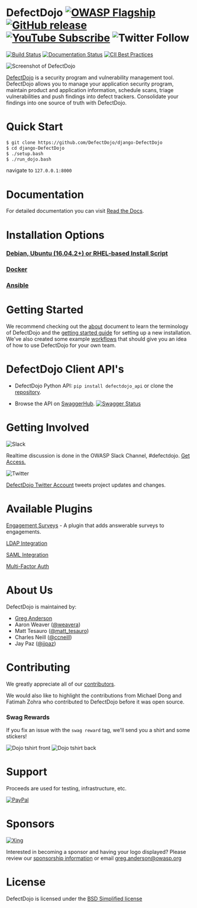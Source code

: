 # DefectDojo [![OWASP Flagship](https://img.shields.io/badge/owasp-flagship%20project-orange.svg)](https://www.owasp.org/index.php/OWASP_DefectDojo_Project) [![GitHub release](https://img.shields.io/github/release/DefectDojo/django-DefectDojo.svg)](https://github.com/DefectDojo/django-DefectDojo) [![YouTube Subscribe](https://img.shields.io/badge/youtube-subscribe-%23c4302b.svg)](https://www.youtube.com/channel/UCWw9qzqptiIvTqSqhOFuCuQ) ![Twitter Follow](https://img.shields.io/twitter/follow/defectdojo.svg?style=social&label=Follow)

[![Build Status](https://travis-ci.org/DefectDojo/django-DefectDojo.svg?branch=master)](https://travis-ci.org/DefectDojo/django-DefectDojo) [![Documentation Status](https://readthedocs.org/projects/defectdojo/badge/?version=latest)](https://defectdojo.readthedocs.io/en/latest/?badge=latest) [![CII Best Practices](https://bestpractices.coreinfrastructure.org/projects/2098/badge)](https://bestpractices.coreinfrastructure.org/projects/2098)

![Screenshot of DefectDojo](https://raw.githubusercontent.com/DefectDojo/Documentation/master/doc/img/screenshot1.png)

[DefectDojo](https://www.defectdojo.org/) is a security program and vulnerability management tool. DefectDojo allows you to manage your application security program, maintain product and application information, schedule scans, triage vulnerabilities and push findings into defect trackers. Consolidate your findings into one source of truth with DefectDojo.

# Quick Start

```bash
$ git clone https://github.com/DefectDojo/django-DefectDojo
$ cd django-DefectDojo
$ ./setup.bash
$ ./run_dojo.bash
```

navigate to `127.0.0.1:8000`

# Documentation

For detailed documentation you can visit [Read the Docs](https://defectdojo.readthedocs.io/).

# Installation Options

### [Debian, Ubuntu (16.04.2+) or RHEL-based Install Script](https://defectdojo.readthedocs.io/en/latest/getting-started.html#install-script)

### [Docker](https://defectdojo.readthedocs.io/en/latest/getting-started.html#docker-local-install)

### [Ansible](https://raw.githubusercontent.com/DefectDojo/Documentation/master/ansible/prod-install)

# Getting Started

We recommend checking out the [about](https://defectdojo.readthedocs.io/en/latest/about.html) document to learn the
terminology of DefectDojo and the
[getting started guide](https://defectdojo.readthedocs.io/en/latest/getting-started.html) for setting up a new
installation. We've also created some example [workflows](https://defectdojo.readthedocs.io/en/latest/workflows.html)
that should give you an idea of how to use DefectDojo for your own team.

# DefectDojo Client API's

- DefectDojo Python API: `pip install defectdojo_api` or clone the [repository](https://github.com/aaronweaver/defectdojo_api).

- Browse the API on [SwaggerHub](https://app.swaggerhub.com/apis/DefectDojo/defect-dojo_api_v_2/1.0.0). [![Swagger Status](http://online.swagger.io/validator?url=https://api.swaggerhub.com/apis/DefectDojo/defect-dojo_api_v_2/1.0.0)](https://app.swaggerhub.com/apis/DefectDojo/defect-dojo_api_v_2/1.0.0)

# Getting Involved

![Slack](https://raw.githubusercontent.com/DefectDojo/Documentation/master/doc/img/slack_rgb.png)

Realtime discussion is done in the OWASP Slack Channel, #defectdojo. [Get Access.](https://owasp.herokuapp.com/)   

![Twitter](https://raw.githubusercontent.com/DefectDojo/Documentation/master/doc/img/Twitter_Logo.png)

[DefectDojo Twitter Account](https://twitter.com/defect_dojo)  tweets project updates and changes.

# Available Plugins

[Engagement Surveys](https://github.com/grendel513/defectDojo-engagement-survey) - A plugin that adds answerable surveys to engagements.

[LDAP Integration](https://django-auth-ldap.readthedocs.io/en/latest/)

[SAML Integration](https://pypi.python.org/pypi/djangosaml2/)

[Multi-Factor Auth](https://django-mfa.readthedocs.io/en/latest/)


# About Us

DefectDojo is maintained by:

- [Greg Anderson](https://www.linkedin.com/in/g-anderson/)
- Aaron Weaver ([@weavera](https://twitter.com/weavera))
- Matt Tesauro ([@matt_tesauro](https://twitter.com/matt_tesauro))
- Charles Neill ([@ccneill](https://twitter.com/ccneill))
- Jay Paz ([@jjpaz](https://twitter.com/jjpaz))

# Contributing

We greatly appreciate all of our [contributors](https://github.com/DefectDojo/django-DefectDojo/graphs/contributors).

We would also like to highlight the contributions from Michael Dong and Fatimah Zohra who contributed to DefectDojo before it was open source.

### Swag Rewards
If you fix an issue with the `swag reward` tag,  we'll send you a shirt and some stickers!

![Dojo tshirt front](https://raw.githubusercontent.com/DefectDojo/Documentation/master/doc/img/dojo_tshirt_front.png)
![Dojo tshirt back](https://raw.githubusercontent.com/DefectDojo/Documentation/master/doc/img/dojo_tshirt_back.png)


# Support

Proceeds are used for testing, infrastructure, etc.

[![PayPal](https://www.paypalobjects.com/en_US/i/btn/btn_donate_SM.gif)](https://www.paypal.com/cgi-bin/webscr?cmd=_donations&business=paypal%40owasp%2eorg&lc=US&item_name=OWASP%20DefectDojo&no_note=0&currency_code=USD&bn=PP%2dDonationsBF)

# Sponsors

[![Xing](https://raw.githubusercontent.com/DefectDojo/Documentation/master/doc/img/XING_logo.png)](https://corporate.xing.com/en/about-xing/security/)

Interested in becoming a sponsor and having your logo displayed? Please review our [sponsorship information](SPONSORING.md) or email greg.anderson@owasp.org

# License

DefectDojo is licensed under the [BSD Simplified license](LICENSE.md)
